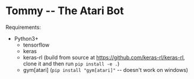 # Tommy -- The Atari Bot

Requirements:
  - Python3+
    * tensorflow
    * keras
    * keras-rl (build from source at https://github.com/keras-rl/keras-rl, clone it and then run `pip install -e .`)
    * gym[atari] (`pip install "gym[atari]"` -- doesn't work on windows)

